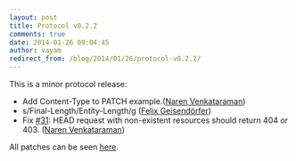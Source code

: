 ```yaml
---
layout: post
title: Protocol v0.2.2
comments: true
date: 2014-01-26 09:04:45
author: vayam
redirect_from: /blog/2014/01/26/protocol-v0.2.2/
---
```


This is a minor protocol release:

<!--more-->

* Add Content-Type to PATCH example.([Naren Venkataraman](https://github.com/vayam))
* s/Final-Length/Entity-Length/g ([Felix Geisendörfer](https://github.com/felixge))
* Fix [#31](https://github.com/tus/tus-resumable-upload-protocol/pull/32):
  HEAD request with non-existent resources should return 404 or 403. ([Naren Venkataraman](https://github.com/vayam))

All patches can be seen [here](https://github.com/tus/tus-resumable-upload-protocol/compare/v0.2.1...v0.2.2).
